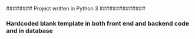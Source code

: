 ######## Project written in Python 3 ##############

### Hardcoded blank template in both front end and backend code and in database ###